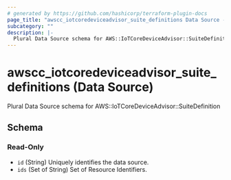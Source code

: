 ```yaml
---
# generated by https://github.com/hashicorp/terraform-plugin-docs
page_title: "awscc_iotcoredeviceadvisor_suite_definitions Data Source - terraform-provider-awscc"
subcategory: ""
description: |-
  Plural Data Source schema for AWS::IoTCoreDeviceAdvisor::SuiteDefinition
---
```


# awscc_iotcoredeviceadvisor_suite_definitions (Data Source)

Plural Data Source schema for AWS::IoTCoreDeviceAdvisor::SuiteDefinition



<!-- schema generated by tfplugindocs -->
## Schema

### Read-Only

- `id` (String) Uniquely identifies the data source.
- `ids` (Set of String) Set of Resource Identifiers.


